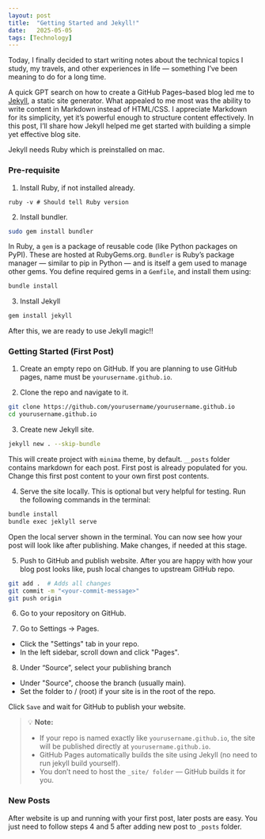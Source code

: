 ```yaml
---
layout: post
title:  "Getting Started and Jekyll!"
date:   2025-05-05
tags: [Technology]
---
```

Today, I finally decided to start writing notes about the technical topics I study, my travels, and other experiences in life — something I’ve been meaning to do for a long time.

A quick GPT search on how to create a GitHub Pages–based blog led me to [Jekyll](https://jekyllrb.com/), a static site generator. What appealed to me most was the ability to write content in Markdown instead of HTML/CSS. I appreciate Markdown for its simplicity, yet it’s powerful enough to structure content effectively. In this post, I’ll share how Jekyll helped me get started with building a simple yet effective blog site.

Jekyll needs Ruby which is preinstalled on mac.

### Pre-requisite
1. Install Ruby, if not installed already.
```
ruby -v # Should tell Ruby version
```
2. Install bundler.
```bash
sudo gem install bundler
```
In Ruby, a `gem` is a package of reusable code (like Python packages on PyPI). These are hosted at RubyGems.org. `Bundler` is Ruby’s package manager — similar to pip in Python — and is itself a gem used to manage other gems. You define required gems in a `Gemfile`, and install them using:
```bash
bundle install
```

3. Install Jekyll
```bash
gem install jekyll
```  

After this, we are ready to use Jekyll magic!!


### Getting Started (First Post)
1. Create an empty repo on GitHub. If you are planning to use GitHub pages, name must be
`yourusername.github.io`.

2. Clone the repo and navigate to it.
```bash
git clone https://github.com/yourusername/yourusername.github.io
cd yourusername.github.io
```

3. Create new Jekyll site. 
```bash
jekyll new . --skip-bundle
```  
This will create project with `minima` theme, by default.
`__posts` folder contains markdown for each post. First post is already
populated for you. Change this first post content to your own first post 
contents.

4. Serve the site locally.
This is optional but very helpful for testing. Run the following commands in 
the terminal:
```bash
bundle install
bundle exec jeklyll serve
```  
Open the local server shown in the terminal. You can now see how your post will
look like after publishing. Make changes, if needed at this stage.

5. Push to GitHub and publish website.
After you are happy with how your blog post looks like, push local changes to upstream
GitHub repo.
```bash
git add .  # Adds all changes
git commit -m "<your-commit-message>"
git push origin
```  

6. Go to your repository on GitHub.

7. Go to Settings → Pages.
  - Click the "Settings" tab in your repo.
  - In the left sidebar, scroll down and click "Pages".

8. Under “Source”, select your publishing branch
  - Under "Source", choose the branch (usually main).
  - Set the folder to / (root) if your site is in the root of the repo. 

Click `Save` and wait for GitHub to publish your website.

> 💡 **Note:** 
> - If your repo is named exactly like `yourusername.github.io`, the site will be published directly at `yourusername.github.io`.  
> - GitHub Pages automatically builds the site using Jekyll (no need to run jekyll build yourself).  
> - You don’t need to host the `_site/ folder` — GitHub builds it for you.

### New Posts

After website is up and running with your first post, later posts are easy. You just need to follow steps 4 and 5 after adding new post to `_posts` folder. 
